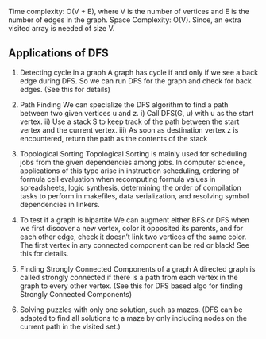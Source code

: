 Time complexity: O(V + E), where V is the number of vertices and E is the number of edges in the graph.
Space Complexity: O(V). 
Since, an extra visited array is needed of size V.

## Applications of DFS
1) Detecting cycle in a graph 
A graph has cycle if and only if we see a back edge during DFS. So we can run DFS for the graph and check for back edges. (See this for details) 

2) Path Finding 
We can specialize the DFS algorithm to find a path between two given vertices u and z. 
    i) Call DFS(G, u) with u as the start vertex. 
    ii) Use a stack S to keep track of the path between the start vertex and the current vertex. 
    iii) As soon as destination vertex z is encountered, return the path as the contents of the stack 

3) Topological Sorting 
Topological Sorting is mainly used for scheduling jobs from the given dependencies among jobs. In computer science, applications of this type arise in instruction scheduling, ordering of formula cell evaluation when recomputing formula values in spreadsheets, logic synthesis, determining the order of compilation tasks to perform in makefiles, data serialization, and resolving symbol dependencies in linkers.

4) To test if a graph is bipartite 
We can augment either BFS or DFS when we first discover a new vertex, color it opposited its parents, and for each other edge, check it doesn’t link two vertices of the same color. The first vertex in any connected component can be red or black! See this for details. 

5) Finding Strongly Connected Components of a graph A directed graph is called strongly connected if there is a path from each vertex in the graph to every other vertex. (See this for DFS based algo for finding Strongly Connected Components) 

6) Solving puzzles with only one solution, such as mazes. (DFS can be adapted to find all solutions to a maze by only including nodes on the current path in the visited set.)